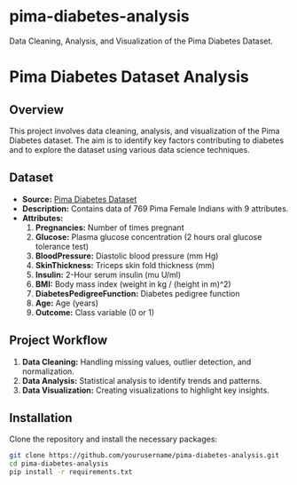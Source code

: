 # pima-diabetes-analysis
Data Cleaning, Analysis, and Visualization of the Pima Diabetes Dataset.

# Pima Diabetes Dataset Analysis

## Overview
This project involves data cleaning, analysis, and visualization of the Pima Diabetes dataset. The aim is to identify key factors contributing to diabetes and to explore the dataset using various data science techniques.

## Dataset
- **Source:** [Pima Diabetes Dataset](https://raw.githubusercontent.com/dhwanimp3/data-analysis/main/diabetes.csv)
- **Description:** Contains data of 769 Pima Female Indians with 9 attributes.
- **Attributes:**
  1. **Pregnancies:** Number of times pregnant
  2. **Glucose:** Plasma glucose concentration (2 hours oral glucose tolerance test)
  3. **BloodPressure:** Diastolic blood pressure (mm Hg)
  4. **SkinThickness:** Triceps skin fold thickness (mm)
  5. **Insulin:** 2-Hour serum insulin (mu U/ml)
  6. **BMI:** Body mass index (weight in kg / (height in m)^2)
  7. **DiabetesPedigreeFunction:** Diabetes pedigree function
  8. **Age:** Age (years)
  9. **Outcome:** Class variable (0 or 1)

## Project Workflow
1. **Data Cleaning:** Handling missing values, outlier detection, and normalization.
2. **Data Analysis:** Statistical analysis to identify trends and patterns.
3. **Data Visualization:** Creating visualizations to highlight key insights.

## Installation
Clone the repository and install the necessary packages:
```bash
git clone https://github.com/yourusername/pima-diabetes-analysis.git
cd pima-diabetes-analysis
pip install -r requirements.txt
